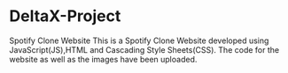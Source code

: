 # DeltaX-Project
Spotify Clone Website
This is a Spotify Clone Website developed using JavaScript(JS),HTML and Cascading Style Sheets(CSS).
The code for the website as well as the images have been uploaded.
